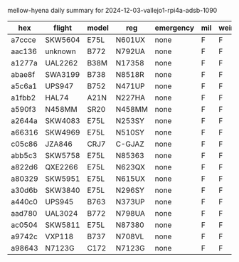 mellow-hyena daily summary for 2024-12-03-vallejo1-rpi4a-adsb-1090

|hex|flight|model|reg|emergency|mil|weirdo|
|--|--|--|--|--|--|--|
|a7ccce|SKW5604|E75L|N601UX|none|F|F|
|aac136|unknown|B772|N792UA|none|F|F|
|a1277a|UAL2262|B38M|N17358|none|F|F|
|abae8f|SWA3199|B738|N8518R|none|F|F|
|a5c6a1|UPS947|B752|N471UP|none|F|F|
|a1fbb2|HAL74|A21N|N227HA|none|F|F|
|a590f3|N458MM|SR20|N458MM|none|F|F|
|a2644a|SKW4083|E75L|N253SY|none|F|F|
|a66316|SKW4969|E75L|N510SY|none|F|F|
|c05c86|JZA846|CRJ7|C-GJAZ|none|F|F|
|abb5c3|SKW5758|E75L|N85363|none|F|F|
|a822d6|QXE2266|E75L|N623QX|none|F|F|
|a80329|SKW5951|E75L|N615UX|none|F|F|
|a30d6b|SKW3840|E75L|N296SY|none|F|F|
|a440c0|UPS945|B763|N373UP|none|F|F|
|aad780|UAL3024|B772|N798UA|none|F|F|
|ac0504|SKW5811|E75L|N87380|none|F|F|
|a9742c|VXP118|B737|N708VL|none|F|F|
|a98643|N7123G|C172|N7123G|none|F|F|
